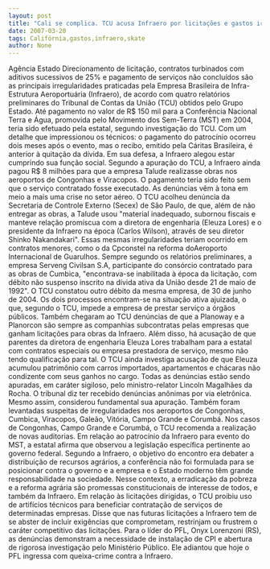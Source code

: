```yaml
---
layout: post
title: "Cali se complica. TCU acusa Infraero por licitações e gastos irregulares, patrocinando até o MST"
date: 2007-03-20
tags: Califórnia,gastos,infraero,skate
author: None
---
```

Agência Estado
Direcionamento de licitação, contratos turbinados com aditivos sucessivos de 25% e pagamento de serviços não concluídos são as principais irregularidades praticadas pela Empresa Brasileira de Infra-Estrutura Aeroportuária (Infraero), de acordo com quatro relatórios preliminares do Tribunal de Contas da União (TCU) obtidos&nbsp;pelo Grupo Estado. 
Até pagamento no valor de R$ 150 mil para a Conferência Nacional Terra e Água, promovida pelo Movimento dos Sem-Terra (MST) em 2004, teria sido efetuado pela estatal, segundo investigação do TCU. Com um detalhe que impressionou os técnicos: o pagamento do patrocínio ocorreu dois meses após o evento, mas o recibo, emitido pela Cáritas Brasileira, é anterior à quitação da dívida. 
Em sua defesa, a Infraero alegou estar cumprindo sua função social. 
Segundo a apuração do TCU, a Infraero ainda pagou R$ 8 milhões para que a empresa Talude realizasse obras nos aeroportos de Congonhas e Viracopos. O pagamento teria sido feito sem que o serviço contratado fosse executado. 
As denúncias vêm à tona em meio a mais uma crise no setor aéreo. 
O TCU acolheu denúncia da Secretaria de Controle Externo (Secex) de São Paulo, de que, além de não entregar as obras, a Talude usou \"material inadequado, subornou fiscais e manteve relação promíscua com a diretora de engenharia (Eleuza Lores) e o presidente da Infraero na época (Carlos Wilson), através de seu diretor Shinko Nakandakari\". 
Essas mesmas irregularidades teriam ocorrido em contratos menores, como o da Cpconstel na reforma doAeroporto Internacional de Guarulhos. 
Sempre segundo os relatórios preliminares, a empresa Serveng Civilsan S.A, participante do consórcio contratado para as obras de Cumbica, \"encontrava-se inabilitada à época da licitação, com débito não suspenso inscrito na dívida ativa da União desde 21 de maio de 1992\". O TCU constatou outro débito da mesma empresa, de 30 de junho de 2004. Os dois processos encontram-se na situação ativa ajuizada, o que, segundo o TCU, impede a empresa de prestar serviço a órgãos públicos.
Também chegaram ao TCU denúncias de que a Planoway e a Planorcon são sempre as companhias subcontratas pelas empresas que ganham licitações para obras da Infraero. Além disso, há acusação de que parentes da diretora de engenharia Eleuza Lores trabalham para a estatal com contratos especiais ou empresa prestadora de serviço, mesmo não tendo qualificação para tal. O TCU ainda investiga acusação de que Eleuza acumulou patrimônio com carros importados, apartamentos e chácaras não condizente com seus ganhos no cargo. 
Todas as denúncias estão sendo apuradas, em caráter sigiloso, pelo ministro-relator Lincoln Magalhães da Rocha. O tribunal diz ter recebido denúncias anônimas por via eletrônica. Mesmo assim, considerou fundamental sua apuração. Também foram levantadas suspeitas de irregularidades nos aeroportos de Congonhas, Cumbica, Viracopos, Galeão, Vitória, Campo Grande e Corumbá. 
Nos casos de Congonhas, Campo Grande e Corumbá, o TCU recomenda a realização de novas auditorias.
Em relação ao patrocínio da Infraero para evento do MST, a estatal afirma que observou a legislação específica pertinente ao governo federal. Segundo a Infraero, o objetivo do encontro era debater a distribuição de recursos agrários, a conferência não foi formulada para se posicionar contra o governo e a empresa e o Estado moderno têm grande responsabilidade na sociedade. Nesse contexto, a erradicação da pobreza e a reforma agrária são promessas constitucionais de interesse de todos, e também da Infraero.
Em relação às licitações dirigidas, o TCU proibiu uso de artifícios técnicos para beneficiar contratação de serviços de determinadas empresas. Disse que nas futuras licitações a Infraero tem de se abster de incluir exigências que comprometam, restrinjam ou frustrem o caráter competitivo das licitações.
Para o líder do PFL, Onyx Lorenzoni (RS), as denúncias demonstram a necessidade de instalação de CPI e abertura de rigorosa investigação pelo Ministério Público. 
Ele adiantou que hoje o PFL ingressa com queixa-crime contra a Infraero.  